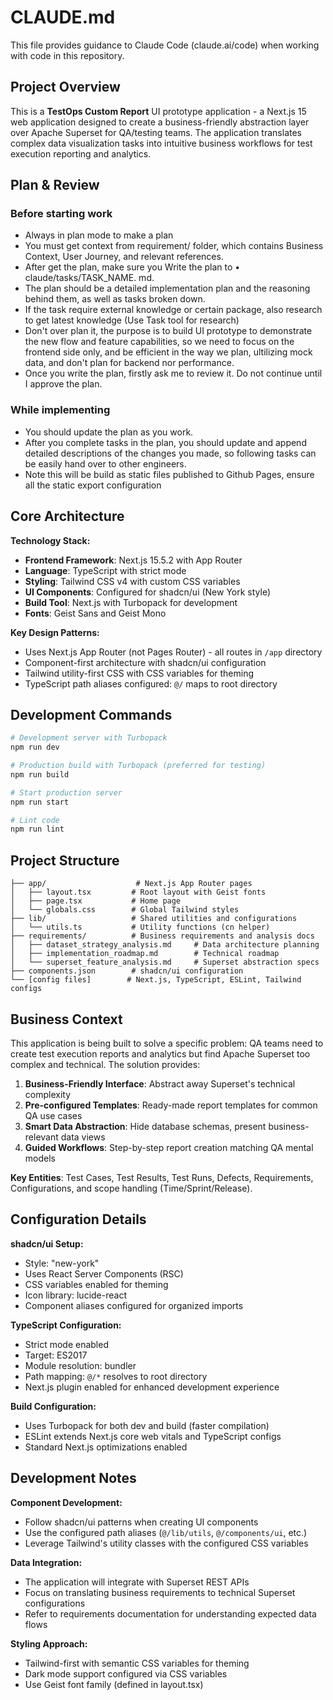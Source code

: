 # CLAUDE.md

This file provides guidance to Claude Code (claude.ai/code) when working with code in this repository.

## Project Overview

This is a **TestOps Custom Report** UI prototype application - a Next.js 15 web application designed to create a business-friendly abstraction layer over Apache Superset for QA/testing teams. The application translates complex data visualization tasks into intuitive business workflows for test execution reporting and analytics.

## Plan & Review

### Before starting work
- Always in plan mode to make a plan
- You must get context from requirement/ folder, which contains Business Context, User Journey, and relevant references.
- After get the plan, make sure you Write the plan to • claude/tasks/TASK_NAME. md.
- The plan should be a detailed implementation plan and the reasoning behind them, as well as tasks broken down.
- If the task require external knowledge or certain package, also research to get latest knowledge (Use Task tool for research)
- Don't over plan it, the purpose is to build UI prototype to demonstrate the new flow and feature capabilities, so we need to focus on the frontend side only, and be efficient in the way we plan, ultilizing mock data, and don't plan for backend nor performance.
- Once you write the plan, firstly ask me to review it. Do not continue until I approve the plan.

### While implementing
- You should update the plan as you work.
- After you complete tasks in the plan, you should update and append detailed descriptions of the changes you made, so following tasks can be easily hand over to other engineers.
- Note this will be build as static files published to Github Pages, ensure all the static export configuration

## Core Architecture

**Technology Stack:**
- **Frontend Framework**: Next.js 15.5.2 with App Router
- **Language**: TypeScript with strict mode
- **Styling**: Tailwind CSS v4 with custom CSS variables
- **UI Components**: Configured for shadcn/ui (New York style)
- **Build Tool**: Next.js with Turbopack for development
- **Fonts**: Geist Sans and Geist Mono

**Key Design Patterns:**
- Uses Next.js App Router (not Pages Router) - all routes in `/app` directory
- Component-first architecture with shadcn/ui configuration
- Tailwind utility-first CSS with CSS variables for theming
- TypeScript path aliases configured: `@/` maps to root directory

## Development Commands

```bash
# Development server with Turbopack
npm run dev

# Production build with Turbopack (preferred for testing)
npm run build

# Start production server
npm run start

# Lint code
npm run lint
```

## Project Structure

```
├── app/                    # Next.js App Router pages
│   ├── layout.tsx         # Root layout with Geist fonts
│   ├── page.tsx           # Home page
│   └── globals.css        # Global Tailwind styles
├── lib/                   # Shared utilities and configurations
│   └── utils.ts           # Utility functions (cn helper)
├── requirements/          # Business requirements and analysis docs
│   ├── dataset_strategy_analysis.md     # Data architecture planning
│   ├── implementation_roadmap.md        # Technical roadmap
│   └── superset_feature_analysis.md     # Superset abstraction specs
├── components.json        # shadcn/ui configuration
└── [config files]        # Next.js, TypeScript, ESLint, Tailwind configs
```

## Business Context

This application is being built to solve a specific problem: QA teams need to create test execution reports and analytics but find Apache Superset too complex and technical. The solution provides:

1. **Business-Friendly Interface**: Abstract away Superset's technical complexity
2. **Pre-configured Templates**: Ready-made report templates for common QA use cases
3. **Smart Data Abstraction**: Hide database schemas, present business-relevant data views
4. **Guided Workflows**: Step-by-step report creation matching QA mental models

**Key Entities**: Test Cases, Test Results, Test Runs, Defects, Requirements, Configurations, and scope handling (Time/Sprint/Release).

## Configuration Details

**shadcn/ui Setup:**
- Style: "new-york" 
- Uses React Server Components (RSC)
- CSS variables enabled for theming
- Icon library: lucide-react
- Component aliases configured for organized imports

**TypeScript Configuration:**
- Strict mode enabled
- Target: ES2017
- Module resolution: bundler
- Path mapping: `@/*` resolves to root directory
- Next.js plugin enabled for enhanced development experience

**Build Configuration:**
- Uses Turbopack for both dev and build (faster compilation)
- ESLint extends Next.js core web vitals and TypeScript configs
- Standard Next.js optimizations enabled

## Development Notes

**Component Development:**
- Follow shadcn/ui patterns when creating UI components
- Use the configured path aliases (`@/lib/utils`, `@/components/ui`, etc.)
- Leverage Tailwind's utility classes with the configured CSS variables

**Data Integration:**
- The application will integrate with Superset REST APIs
- Focus on translating business requirements to technical Superset configurations
- Refer to requirements documentation for understanding expected data flows

**Styling Approach:**
- Tailwind-first with semantic CSS variables for theming
- Dark mode support configured via CSS variables
- Use Geist font family (defined in layout.tsx)